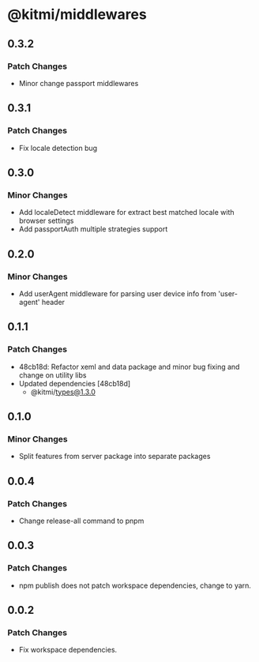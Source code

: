 # @kitmi/middlewares

## 0.3.2

### Patch Changes

-   Minor change passport middlewares

## 0.3.1

### Patch Changes

-   Fix locale detection bug

## 0.3.0

### Minor Changes

-   Add localeDetect middleware for extract best matched locale with browser settings
-   Add passportAuth multiple strategies support

## 0.2.0

### Minor Changes

-   Add userAgent middleware for parsing user device info from 'user-agent' header

## 0.1.1

### Patch Changes

-   48cb18d: Refactor xeml and data package and minor bug fixing and change on utility libs
-   Updated dependencies [48cb18d]
    -   @kitmi/types@1.3.0

## 0.1.0

### Minor Changes

-   Split features from server package into separate packages

## 0.0.4

### Patch Changes

-   Change release-all command to pnpm

## 0.0.3

### Patch Changes

-   npm publish does not patch workspace dependencies, change to yarn.

## 0.0.2

### Patch Changes

-   Fix workspace dependencies.
